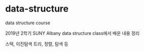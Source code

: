 # data-structure
data structure course 


2019년 2학기 SUNY Albany data structure class에서 배운 내용 정리


스택, 이진탐색 트리, 정렬, 탐색 등
